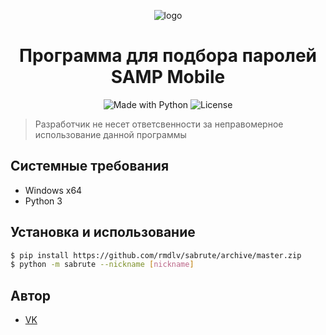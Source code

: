 <p align="center">
    <img alt="logo" src="https://samp-mobile.com/style/img/logo.png">
</p>

<h1 align="center">Программа для подбора паролей SAMP Mobile</h1>

<p align="center">
    <img alt="Made with Python" src="https://img.shields.io/badge/Made%20with-Python-%23FFD242?logo=python&logoColor=white">
    <img alt="License" src="https://img.shields.io/github/license/UHl0aG9uZWVy/SA-MP-Mobile-Bruteforce?style=flat-square)">
</p>

> Разработчик не несет ответсвенности за неправомерное использование данной программы

## Системные требования
- Windows x64
- Python 3

## Установка и использование
```bash
$ pip install https://github.com/rmdlv/sabrute/archive/master.zip
$ python -m sabrute --nickname [nickname]
```

## Автор
- [VK](https://vk.com/vegvs)
